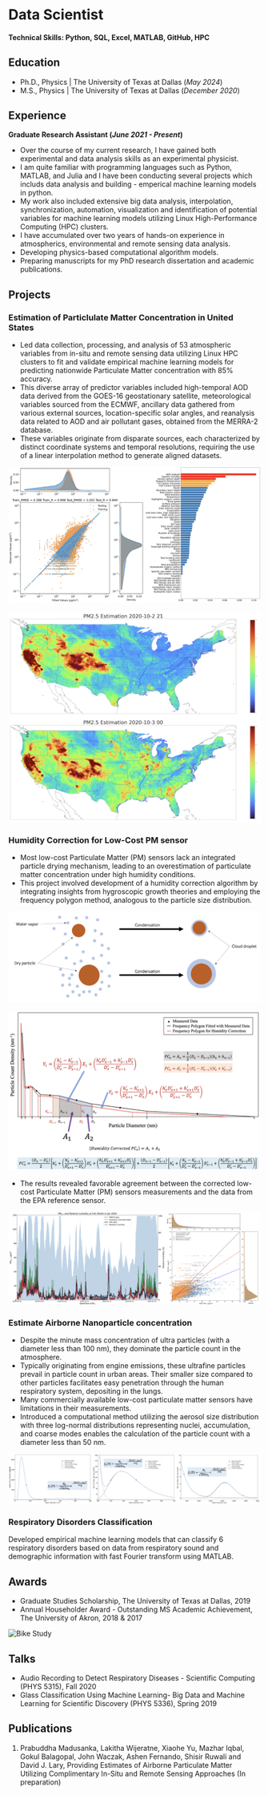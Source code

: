 # Data Scientist

#### Technical Skills: Python, SQL, Excel, MATLAB, GitHub, HPC

## Education
- Ph.D., Physics | The University of Texas at Dallas (_May 2024_)								       		
- M.S., Physics	| The University of Texas at Dallas (_December 2020_)	 			        		

## Experience
**Graduate Research Assistant (_June 2021 - Present_)**
- Over the course of my current research, I have gained both experimental and data analysis skills as an experimental physicist.
- I am quite familiar with programming languages such as Python, MATLAB, and Julia and I have been conducting several projects which includs data analysis and building - emperical machine learning models in python. 
- My work also included extensive big data analysis, interpolation, synchronization, automation, visualization and identification of potential variables for machine learning models utilizing Linux High-Performance Computing (HPC) clusters. 
- I have accumulated over two years of hands-on experience in atmospherics, environmental and remote sensing data analysis.
- Developing physics-based computational algorithm models.
- Preparing manuscripts for my PhD research dissertation and academic publications. 



## Projects
### Estimation of Particlulate Matter Concentration in United States
<!--[Publication](https://www.mdpi.com/1424-8220/22/8/3048) -->

- Led data collection, processing, and analysis of 53 atmospheric variables from in-situ and remote sensing data utilizing Linux HPC clusters to fit and validate empirical machine learning models for predicting nationwide Particulate Matter concentration with 85% accuracy. 
- This diverse array of predictor variables included high-temporal AOD data derived from the GOES-16 geostationary satellite, meteorological variables sourced from the ECMWF, ancillary data gathered from various external sources, location-specific solar angles, and reanalysis data related to AOD and air pollutant gases, obtained from the MERRA-2 database.
- These variables originate from disparate sources, each characterized by distinct coordinate systems and temporal resolutions, requiring the use of a linear interpolation method to generate aligned datasets.

![Model Evaluation](/assets/pm_est_eval.png)

![PM Estimation Reconstruction Map](/assets/pm_est_map.png)

### Humidity Correction for Low-Cost PM sensor
- Most low-cost Particulate Matter (PM) sensors lack an integrated particle drying mechanism, leading to an overestimation of particulate matter concentration under high humidity conditions.
- This project involved development of a humidity correction algorithm by integrating insights from hygroscopic growth theories and employing the frequency polygon method, analogous to the particle size distribution.

![Hygroscopic Growth](/assets/hydro_grow.png)

![Frequency Polygon](/assets/frq_poly.png)

- The results revealed favorable agreement between the corrected low-cost Particulate Matter (PM) sensors measurements and the data from the EPA reference sensor.

![Humiditiy Corrected Data](/assets/humid_result.png)


### Estimate Airborne Nanoparticle concentration

- Despite the minute mass concentration of ultra particles (with a diameter less than 100 nm), they dominate the particle count in the atmosphere.
- Typically originating from engine emissions, these ultrafine particles prevail in particle count in urban areas. Their smaller size compared to other particles facilitates easy penetration through the human respiratory system, depositing in the lungs.
- Many commercially available low-cost particulate matter sensors have limitations in their measurements.
- Introduced a computational method utilizing the aerosol size distribution with three log-normal distributions representing nuclei, accumulation, and coarse modes enables the calculation of the particle count with a diameter less than 50 nm. 

![Humiditiy Corrected Data](/assets/log_norm.png)

### Respiratory Disorders Classification

Developed empirical machine learning models that can classify 6 respiratory disorders based on data from respiratory sound and demographic information with fast Fourier transform using MATLAB. 

## Awards

- Graduate Studies Scholarship, The University of Texas at Dallas, 2019
- Annual Householder Award - Outstanding MS Academic Achievement, The University of Akron, 2018 & 2017


![Bike Study](/assets/img/bike_study.jpeg)

## Talks
- Audio Recording to Detect Respiratory Diseases - Scientific Computing (PHYS 5315), Fall 2020
- Glass Classification Using Machine Learning- Big Data and Machine Learning for Scientific Discovery (PHYS 5336), Spring 2019

<!--- [Data Science YouTube](https://www.youtube.com/channel/UCa9gErQ9AE5jT2DZLjXBIdA) -->

## Publications
1. Prabuddha Madusanka, Lakitha Wijeratne, Xiaohe Yu, Mazhar Iqbal, Gokul Balagopal, John Waczak, Ashen Fernando, Shisir Ruwali and David J. Lary, Providing Estimates of Airborne Particulate Matter Utilizing Complimentary In-Situ and Remote Sensing Approaches (In preparation)

<!-- - [Data Science Blog](https://medium.com/@shawhin)-->

